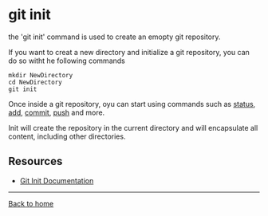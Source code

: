 # git init

the 'git init' command is used to create an emopty git repository.

If you want to creat a new directory and initialize a git repository, you can do so witht he following commands

```
mkdir NewDirectory
cd NewDirectory
git init
```

Once inside a git repository, oyu can start using commands such as
[status](./Status.md),
[add](./Add.md),
[commit](./Commit.md),
[push](./Push.md)
and more.

Init will create the repository in the current directory and will encapsulate all content, including other directories.

## Resources

- [Git Init Documentation](https://git-scm.com/docs/git-init)

---

[Back to home](../README.md)